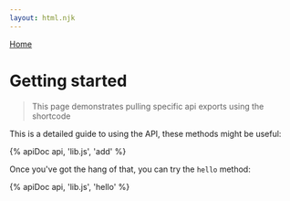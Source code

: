 ```yaml
---
layout: html.njk
---
```


[Home](/)

# Getting started

> This page demonstrates pulling specific api exports using the shortcode

This is a detailed guide to using the API, these methods might be useful:

{% apiDoc api, 'lib.js', 'add' %}

Once you've got the hang of that, you can try the `hello` method:

{% apiDoc api, 'lib.js', 'hello' %}
